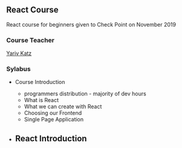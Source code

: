 ## React Course

React course for beginners given to Check Point on November 2019

### Course Teacher

[Yariv Katz](https://il.linkedin.com/in/yariv-katz "Yariv Katz")

### Sylabus

- Course Introduction
  - programmers distribution - majority of dev hours
  - What is React
  - What we can create with React
  - Choosing our Frontend
  - Single Page Application

- React Introduction
  - 
